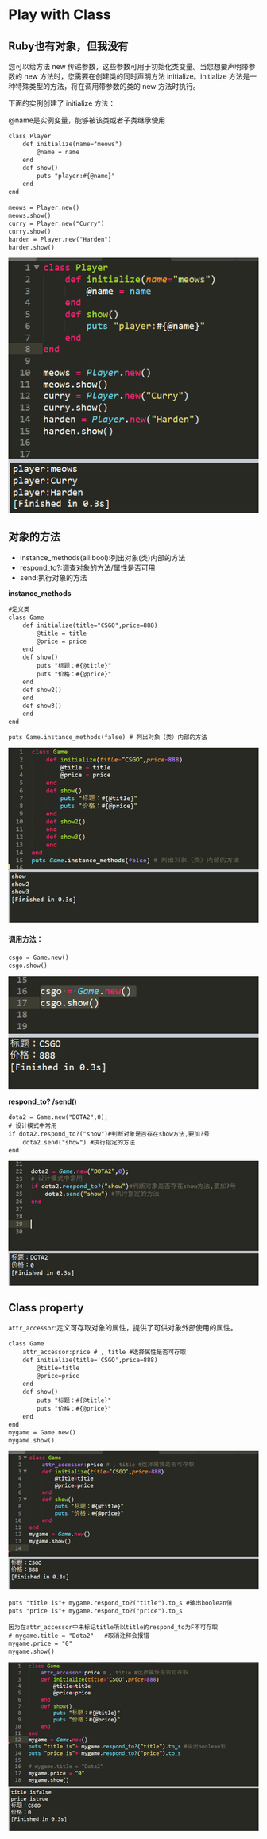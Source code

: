 # Play with Class

## Ruby也有对象，但我没有

您可以给方法 new 传递参数，这些参数可用于初始化类变量。当您想要声明带参数的 new 方法时，您需要在创建类的同时声明方法 initialize。initialize 方法是一种特殊类型的方法，将在调用带参数的类的 new 方法时执行。

下面的实例创建了 initialize 方法：

@name是实例变量，能够被该类或者子类继承使用

```text
class Player
	def initialize(name="meows")
		@name = name
	end
	def show()
		puts "player:#{@name}"
	end
end

meows = Player.new()
meows.show()
curry = Player.new("Curry")
curry.show()
harden = Player.new("Harden")
harden.show()
```

![Class](../.gitbook/assets/image%20%285%29.png)

## 对象的方法

* instance\_methods\(all:bool\):列出对象\(类\)内部的方法
* respond\_to?:调查对象的方法/属性是否可用
* send:执行对象的方法

**instance\_methods**

```text
#定义类
class Game
	def initialize(title="CSGO",price=888)
		@title = title
		@price = price
	end
	def show()
		puts "标题：#{@title}"
		puts "价格：#{@price}"
	end
	def show2()
	end
	def show3()
	end
end
```

```text
puts Game.instance_methods(false) # 列出对象（类）内部的方法
```

![.instance\_methods](../.gitbook/assets/image%20%2811%29.png)

#### 调用方法：

```text
csgo = Game.new()
csgo.show()
```

![use a method](../.gitbook/assets/image%20%286%29.png)

**respond\_to? /send\(\)**

```text
dota2 = Game.new("DOTA2",0);
# 设计模式中常用
if dota2.respond_to?("show")#判断对象是否存在show方法,要加?号
	dota2.send("show") #执行指定的方法
end
```

![send/respond\_to?](../.gitbook/assets/image%20%2827%29.png)

## **C**lass property

`attr_accessor`:定义可存取对象的属性，提供了可供对象外部使用的属性。

```text
class Game
	attr_accessor:price # , title #选择属性是否可存取
	def initialize(title='CSGO',price=888)
		@title=title
		@price=price
	end
	def show()
		puts "标题：#{@title}"
		puts "价格：#{@price}"
	end
end
mygame = Game.new()
mygame.show()
```

![](../.gitbook/assets/image%20%2814%29.png)

```text
puts "title is"+ mygame.respond_to?("title").to_s #输出boolean值
puts "price is"+ mygame.respond_to?("price").to_s

因为在attr_accessor中未标记title所以title的respond_to为F不可存取
# mygame.title = "Dota2"   #取消注释会报错 
mygame.price = "0"
mygame.show()
```

![](../.gitbook/assets/image%20%2828%29.png)

